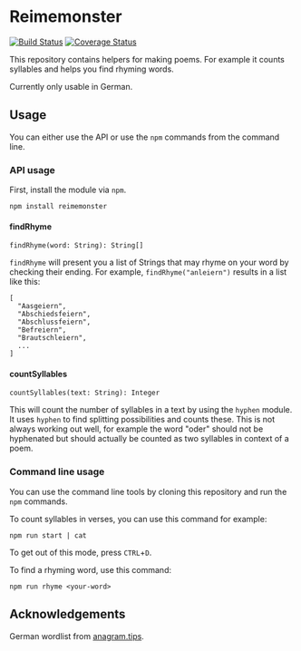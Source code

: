 # Reimemonster 
[![Build Status](https://travis-ci.org/Narigo/reimemonster.svg?branch=master)](https://travis-ci.org/Narigo/reimemonster)
[![Coverage Status](https://coveralls.io/repos/github/Narigo/reimemonster/badge.svg?branch=master)](https://coveralls.io/github/Narigo/reimemonster?branch=master)

This repository contains helpers for making poems. For example it counts syllables and helps you find rhyming words.

Currently only usable in German.

## Usage

You can either use the API or use the `npm` commands from the command line.

### API usage

First, install the module via `npm`.

```
npm install reimemonster
```

#### findRhyme
```
findRhyme(word: String): String[]
```

`findRhyme` will present you a list of Strings that may rhyme on your word by checking their 
ending. For example, `findRhyme("anleiern")` results in a list like this:

```
[
  "Aasgeiern",
  "Abschiedsfeiern",
  "Abschlussfeiern",
  "Befreiern",
  "Brautschleiern",
  ...
]
```

#### countSyllables
```
countSyllables(text: String): Integer
```

This will count the number of syllables in a text by using the `hyphen` module. It uses `hyphen` to find splitting 
possibilities and counts these. This is not always working out well, for example the word "oder" should not be 
hyphenated but should actually be counted as two syllables in context of a poem.

### Command line usage

You can use the command line tools by cloning this repository and run the `npm` commands.

To count syllables in verses, you can use this command for example:  

```
npm run start | cat
```

To get out of this mode, press `CTRL`+`D`.

To find a rhyming word, use this command:

```
npm run rhyme <your-word>
```

## Acknowledgements

German wordlist from [anagram.tips](https://raw.githubusercontent.com/Haspaker/anagram.tips/1d2c39c9675597304565d7245a19c133d7fbc301/words/de/dict/german.wordlist.txt).
